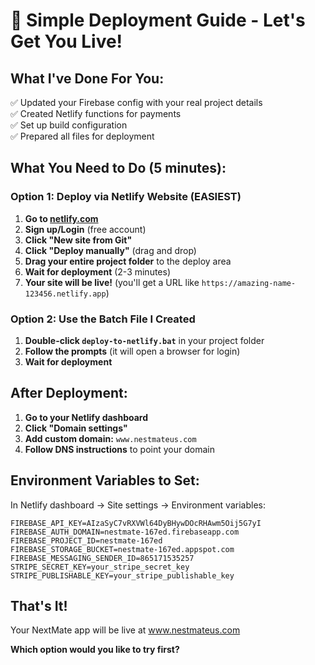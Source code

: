 # 🚀 Simple Deployment Guide - Let's Get You Live!

## What I've Done For You:
✅ Updated your Firebase config with your real project details  
✅ Created Netlify functions for payments  
✅ Set up build configuration  
✅ Prepared all files for deployment  

## What You Need to Do (5 minutes):

### Option 1: Deploy via Netlify Website (EASIEST)

1. **Go to [netlify.com](https://netlify.com)**
2. **Sign up/Login** (free account)
3. **Click "New site from Git"**
4. **Click "Deploy manually"** (drag and drop)
5. **Drag your entire project folder** to the deploy area
6. **Wait for deployment** (2-3 minutes)
7. **Your site will be live!** (you'll get a URL like `https://amazing-name-123456.netlify.app`)

### Option 2: Use the Batch File I Created

1. **Double-click `deploy-to-netlify.bat`** in your project folder
2. **Follow the prompts** (it will open a browser for login)
3. **Wait for deployment**

## After Deployment:

1. **Go to your Netlify dashboard**
2. **Click "Domain settings"**
3. **Add custom domain:** `www.nestmateus.com`
4. **Follow DNS instructions** to point your domain

## Environment Variables to Set:

In Netlify dashboard → Site settings → Environment variables:

```
FIREBASE_API_KEY=AIzaSyC7vRXVWl64DyBHywDOcRHAwm5Oij5G7yI
FIREBASE_AUTH_DOMAIN=nestmate-167ed.firebaseapp.com
FIREBASE_PROJECT_ID=nestmate-167ed
FIREBASE_STORAGE_BUCKET=nestmate-167ed.appspot.com
FIREBASE_MESSAGING_SENDER_ID=865171535257
STRIPE_SECRET_KEY=your_stripe_secret_key
STRIPE_PUBLISHABLE_KEY=your_stripe_publishable_key
```

## That's It! 

Your NextMate app will be live at www.nestmateus.com

**Which option would you like to try first?**


